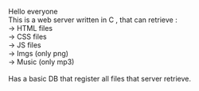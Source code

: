 Hello everyone 
<br>
This is a web server written in C , that can retrieve : <br>
-> HTML files <br>
-> CSS files <br>
-> JS files <br>
-> Imgs (only png)<br>
-> Music (only mp3)<br>
<br>
Has a basic DB that register all files that server retrieve.

